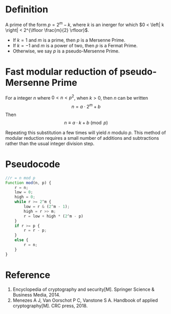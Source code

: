 # Definition

A prime of the form $p = 2^m -k$, where $k$ is an inerger for which $0 < \left| k \right| < 2^{\lfloor \frac{m}{2} \rfloor}$. 

* If $k = 1$ and $m$ is a prime, then $p$ is a Mersenne Prime.
* If $k = -1$ and $m$ is a power of two, then $p$ is a Fermat Prime.
* Otherwise, we say $p$ is a pseudo-Mersenne Prime.

# Fast modular reduction of pseudo-Mersenne Prime

For a integer $n$ where $0 < n < p^2$, when $k > 0$, then $n$ can be written
$$n = a \cdot 2^m + b$$
Then
$$n \equiv a \cdot k + b \pmod{p}$$

Repeating this substitution a few times will yield $n$ modulo $p$. This method of modular reduction requires a small number of additions and subtractions rather than the usual integer division step.

# Pseudocode

``` js
//r = n mod p
Function mod(n, p) {
    r = n;
    low = 0;
    high = 0;
    while r >= 2^m {
        low = r & (2^m - 1);
        high = r >> m;
        r = low + high * (2^m - p)
    }
    if r >= p {
        r = r - p;
    }
    else {
        r = n;
    }
}
```

# Reference

1. Encyclopedia of cryptography and security[M]. Springer Science & Business Media, 2014.
2. Menezes A J, Van Oorschot P C, Vanstone S A. Handbook of applied cryptography[M]. CRC press, 2018.
